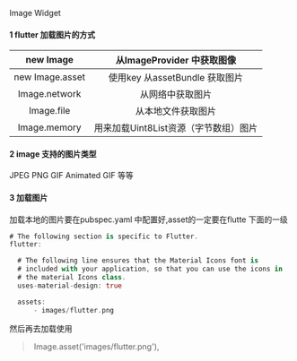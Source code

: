 Image Widget

#### 1 flutter 加载图片的方式

|    new Image    |      从ImageProvider 中获取图像       |
| :-------------: | :-----------------------------------: |
| new Image.asset |    使用key 从assetBundle 获取图片     |
|  Image.network  |           从网络中获取图片            |
|   Image.file    |          从本地文件获取图片           |
|  Image.memory   | 用来加载Uint8List资源（字节数组）图片 |



#### 2 image 支持的图片类型

JPEG PNG GIF Animated GIF 等等





#### 3 加载图片

加载本地的图片要在pubspec.yaml 中配置好,asset的一定要在flutte 下面的一级

```dart
# The following section is specific to Flutter.
flutter:

  # The following line ensures that the Material Icons font is
  # included with your application, so that you can use the icons in
  # the material Icons class.
  uses-material-design: true

  assets:
      - images/flutter.png
```



然后再去加载使用

> ​         Image.asset('images/flutter.png'),





